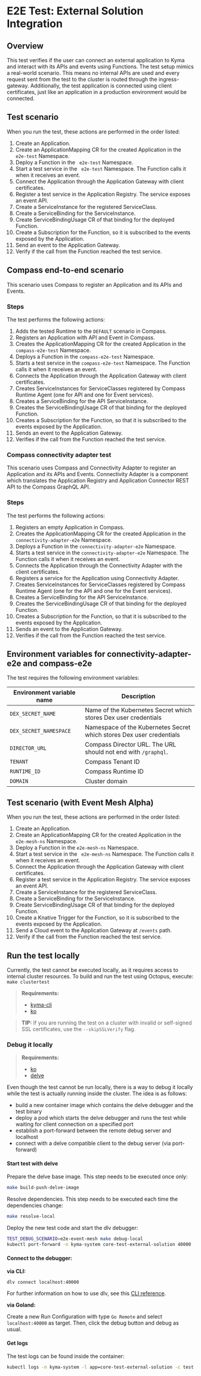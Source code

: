 # E2E Test: External Solution Integration

## Overview

This test verifies if the user can connect an external application to Kyma and interact with its APIs and events using Functions. The test setup mimics a real-world scenario. This means no internal APIs are used and every request sent from the test to the cluster is routed through the ingress-gateway. Additionally, the test application is connected using client certificates, just like an application in a production environment would be connected.

## Test scenario

When you run the test, these actions are performed in the order listed:

1. Create an Application.
2. Create an ApplicationMapping CR for the created Application in the ` e2e-test` Namespace.
3. Deploy a Function in the ` e2e-test` Namespace.
4. Start a test service in the ` e2e-test` Namespace. The Function calls it when it receives an event.
5. Connect the Application through the Application Gateway with client certificates.
6. Register a test service in the Application Registry. The service exposes an event API.
7. Create a ServiceInstance for the registered ServiceClass.
8. Create a ServiceBinding for the ServiceInstance.
9. Create ServiceBindingUsage CR of that binding for the deployed Function.
10. Create a Subscription for the Function, so it is subscribed to the events exposed by the Application.
11. Send an event to the Application Gateway.
12. Verify if the call from the Function reached the test service.

## Compass end-to-end scenario

This scenario uses Compass to register an Application and its APIs and Events.

### Steps

The test performs the following actions:

1. Adds the tested Runtime to the `DEFAULT` scenario in Compass.
2. Registers an Application with API and Event in Compass.
3. Creates the ApplicationMapping CR for the created Application in the `compass-e2e-test` Namespace.
4. Deploys a Function in the `compass-e2e-test` Namespace.
5. Starts a test service in the `compass-e2e-test` Namespace. The Function calls it when it receives an event.
6. Connects the Application through the Application Gateway with client certificates.
7. Creates ServiceInstances for ServiceClasses registered by Compass Runtime Agent (one for API and one for Event services).
8. Creates a ServiceBinding for the API ServiceInstance.
9. Creates the ServiceBindingUsage CR of that binding for the deployed Function.
10. Creates a Subscription for the Function, so that it is subscribed to the events exposed by the Application.
11. Sends an event to the Application Gateway.
12. Verifies if the call from the Function reached the test service.

### Compass connectivity adapter test

This scenario uses Compass and Connectivity Adapter to register an Application and its APIs and Events.
Connectivity Adapter is a component which translates the Application Registry and Application Connector REST API to the Compass GraphQL API.

### Steps

The test performs the following actions:
1. Registers an empty Application in Compass.
2. Creates the ApplicationMapping CR for the created Application in the `connectivity-adapter-e2e` Namespace.
3. Deploys a Function in the `connectivity-adapter-e2e` Namespace.
4. Starts a test service in the `connectivity-adapter-e2e` Namespace. The Function calls it when it receives an event.
5. Connects the Application through the Connectivity Adapter with the client certificates.
6. Registers a service for the Application using Connectivity Adapter.
7. Creates ServiceInstances for ServiceClasses registered by Compass Runtime Agent (one for the API and one for the Event services).
8. Creates a ServiceBinding for the API ServiceInstance.
9. Creates the ServiceBindingUsage CR of that binding for the deployed Function.
10. Creates a Subscription for the Function, so that it is subscribed to the events exposed by the Application.
11. Sends an event to the Application Gateway.
12. Verifies if the call from the Function reached the test service.

## Environment variables for connectivity-adapter-e2e and compass-e2e

The test requires the following environment variables:

| Environment variable name | Description |
| --- | --- |
| `DEX_SECRET_NAME` | Name of the Kubernetes Secret which stores Dex user credentials |
| `DEX_SECRET_NAMESPACE` | Namespace of the Kubernetes Secret which stores Dex user credentials |
| `DIRECTOR_URL` | Compass Director URL. The URL should not end with `/graphql`. |
| `TENANT` | Compass Tenant ID |
| `RUNTIME_ID` | Compass Runtime ID |
| `DOMAIN` | Cluster domain |

## Test scenario (with Event Mesh Alpha)

When you run the test, these actions are performed in the order listed:

1. Create an Application.
2. Create an ApplicationMapping CR for the created Application in the ` e2e-mesh-ns` Namespace.
3. Deploy a Function in the `e2e-mesh-ns` Namespace.
4. Start a test service in the ` e2e-mesh-ns` Namespace. The Function calls it when it receives an event.
5. Connect the Application through the Application Gateway with client certificates.
6. Register a test service in the Application Registry. The service exposes an event API.
7. Create a ServiceInstance for the registered ServiceClass.
8. Create a ServiceBinding for the ServiceInstance.
9. Create ServiceBindingUsage CR of that binding for the deployed Function.
10. Create a Knative Trigger for the Function, so it is subscribed to the events exposed by the Application.
11. Send a Cloud event to the Application Gateway at `/events` path.
12. Verify if the call from the Function reached the test service.

## Run the test locally

Currently, the test cannot be executed locally, as it requires access to internal cluster resources. To build and run the test using Octopus, execute:
`make clustertest`

>**Requirements:** 
  > * [kyma-cli](https://github.com/kyma-project/cli)
  > * [ko](https://github.com/google/ko)

>**TIP:** If you are running the test on a cluster with invalid or self-signed SSL certificates, use the `--skipSSLVerify` flag.

### Debug it locally

>**Requirements:** 
  > * [ko](https://github.com/google/ko)
  > * [delve](https://github.com/go-delve/delve)

Even though the test cannot be run locally, there is a way to debug it locally while the test is actually running inside the cluster.
The idea is as follows: 
- build a new container image which contains the delve debugger and the test binary
- deploy a pod which starts the delve debugger and runs the test while waiting for client connection on a specified port
- establish a port-forward between the remote debug server and localhost
- connect with a delve compatible client to the debug server (via port-forward)

#### Start test with delve

Prepare the delve base image. This step needs to be executed once only:

```bash
make build-push-delve-image
```

Resolve dependencies. This step needs to be executed each time the dependencies change:

```bash
make resolve-local
```

Deploy the new test code and start the dlv debugger:

```bash
TEST_DEBUG_SCENARIO=e2e-event-mesh make debug-local
kubectl port-forward -n kyma-system core-test-external-solution 40000
```

#### Connect to the debugger:

**via CLI:**

```shell
dlv connect localhost:40000
```

For further information on how to use dlv, see this [CLI reference](https://github.com/go-delve/delve/tree/master/Documentation/cli).

**via Goland:**

Create a new Run Configuration with type `Go Remote` and select `localhost:40000` as target. Then, click the debug button and debug as usual.

#### Get logs

The test logs can be found inside the container:

```bash
kubectl logs -n kyma-system -l app=core-test-external-solution -c test -f
```
